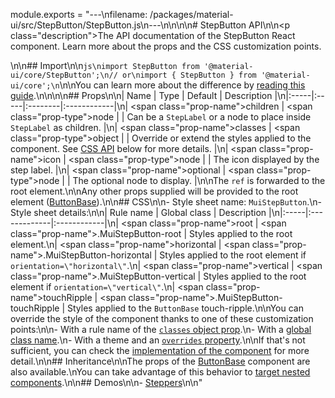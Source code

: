 module.exports = "---\nfilename: /packages/material-ui/src/StepButton/StepButton.js\n---\n\n<!--- This documentation is automatically generated, do not try to edit it. -->\n\n# StepButton API\n\n<p class=\"description\">The API documentation of the StepButton React component. Learn more about the props and the CSS customization points.</p>\n\n## Import\n\n```js\nimport StepButton from '@material-ui/core/StepButton';\n// or\nimport { StepButton } from '@material-ui/core';\n```\n\nYou can learn more about the difference by [reading this guide](/guides/minimizing-bundle-size/).\n\n\n\n## Props\n\n| Name | Type | Default | Description |\n|:-----|:-----|:--------|:------------|\n| <span class=\"prop-name\">children</span> | <span class=\"prop-type\">node</span> |  | Can be a `StepLabel` or a node to place inside `StepLabel` as children. |\n| <span class=\"prop-name\">classes</span> | <span class=\"prop-type\">object</span> |  | Override or extend the styles applied to the component. See [CSS API](#css) below for more details. |\n| <span class=\"prop-name\">icon</span> | <span class=\"prop-type\">node</span> |  | The icon displayed by the step label. |\n| <span class=\"prop-name\">optional</span> | <span class=\"prop-type\">node</span> |  | The optional node to display. |\n\nThe `ref` is forwarded to the root element.\n\nAny other props supplied will be provided to the root element ([ButtonBase](/api/button-base/)).\n\n## CSS\n\n- Style sheet name: `MuiStepButton`.\n- Style sheet details:\n\n| Rule name | Global class | Description |\n|:-----|:-------------|:------------|\n| <span class=\"prop-name\">root</span> | <span class=\"prop-name\">.MuiStepButton-root</span> | Styles applied to the root element.\n| <span class=\"prop-name\">horizontal</span> | <span class=\"prop-name\">.MuiStepButton-horizontal</span> | Styles applied to the root element if `orientation=\"horizontal\"`.\n| <span class=\"prop-name\">vertical</span> | <span class=\"prop-name\">.MuiStepButton-vertical</span> | Styles applied to the root element if `orientation=\"vertical\"`.\n| <span class=\"prop-name\">touchRipple</span> | <span class=\"prop-name\">.MuiStepButton-touchRipple</span> | Styles applied to the `ButtonBase` touch-ripple.\n\nYou can override the style of the component thanks to one of these customization points:\n\n- With a rule name of the [`classes` object prop](/customization/components/#overriding-styles-with-classes).\n- With a [global class name](/customization/components/#overriding-styles-with-global-class-names).\n- With a theme and an [`overrides` property](/customization/globals/#css).\n\nIf that's not sufficient, you can check the [implementation of the component](https://github.com/Foso/material-ui/blob/master/packages/material-ui/src/StepButton/StepButton.js) for more detail.\n\n## Inheritance\n\nThe props of the [ButtonBase](/api/button-base/) component are also available.\nYou can take advantage of this behavior to [target nested components](/guides/api/#spread).\n\n## Demos\n\n- [Steppers](/components/steppers/)\n\n"